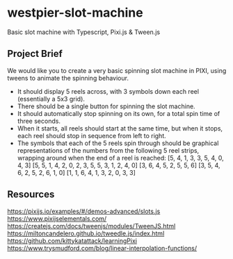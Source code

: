 # westpier-slot-machine
Basic slot machine with Typescript, Pixi.js &amp; Tween.js

## Project Brief
We would like you to create a very basic spinning slot machine in PIXI, using tweens to animate the spinning behaviour.
- It should display 5 reels across, with 3 symbols down each reel (essentially a 5x3 grid).
- There should be a single button for spinning the slot machine.
- It should automatically stop spinning on its own, for a total spin time of three seconds.
- When it starts, all reels should start at the same time, but when it stops, each reel should stop in sequence from left to right.
- The symbols that each of the 5 reels spin through should be graphical representations of the numbers from the following 5 reel strips, wrapping around when the end of a reel is reached:
        [5, 4, 1, 3, 3, 5, 4, 0, 4, 3]
        [5, 5, 1, 4, 2, 0, 2, 3, 5, 5, 3, 1, 2, 4, 0]
        [3, 6, 4, 5, 2, 5, 5, 6]
        [3, 5, 4, 6, 2, 5, 2, 6, 1, 0]
        [1, 1, 6, 4, 1, 3, 2, 0, 3, 3]

## Resources
https://pixijs.io/examples/#/demos-advanced/slots.js
https://www.pixijselementals.com/
https://createjs.com/docs/tweenjs/modules/TweenJS.html
https://miltoncandelero.github.io/tweedle.js/index.html
https://github.com/kittykatattack/learningPixi
https://www.trysmudford.com/blog/linear-interpolation-functions/
